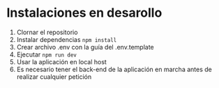 # Instalaciones en desarollo

1. Clornar el repositorio
2. Instalar dependencias ```npm install```
3. Crear archivo .env con la guía del .env.template
4. Ejecutar ```npm run dev```
5. Usar la aplicación en local host
6. Es necesario tener el back-end de la aplicación en marcha antes de realizar cualquier petición
